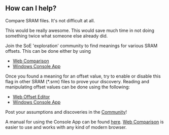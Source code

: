 ## How can I help?

Compare SRAM files. It's not difficult at all.

This would be really awesome. This would save much time in not doing something twice what someone else already did.

Join the SoE 'exploration' community to find meanings for various SRAM offsets.
This can be done either by using 

* [Web Comparison](compare)
* [Windows Console App](p?c=downloads)

Once you found a meaning for an offset value, try to enable or disable this flag in other SRAM (*.srm) files to prove your discovery. 
Reading and manipulating offset values can be done using the following: 

* [Web Offset Editor](offset)
* [Windows Console App](p?c=downloads)

Post your assumptions and discoveries in the [Community](p?c=community)!

A manual for using the Console App can be found [here](p?c=HowToUse). [Web Comparison](compare) is easier to use and works with any kind of modern browser.

